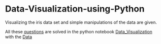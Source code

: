 # Data-Visualization-using-Python
Visualizing the iris data set and simple manipulations of the data are given.

All these [questions](https://github.com/ANIRUDH-333/Data-Visualization-using-Python/blob/main/questions.pdf) are solved in the python notebook [Data_Visualization](https://github.com/ANIRUDH-333/Data-Visualization-using-Python/blob/main/Data_Visualization.ipynb) with the [Data](https://github.com/ANIRUDH-333/Data-Visualization-using-Python/blob/main/iris.csv)
